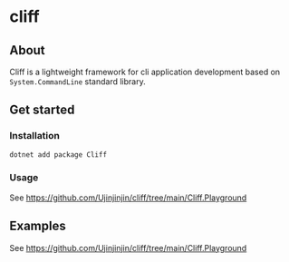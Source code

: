 # cliff

## About

Cliff is a lightweight framework for cli application development based on `System.CommandLine` standard library.

## Get started

### Installation

```cmd
dotnet add package Cliff
```

### Usage

See https://github.com/Ujinjinjin/cliff/tree/main/Cliff.Playground

## Examples

See https://github.com/Ujinjinjin/cliff/tree/main/Cliff.Playground
